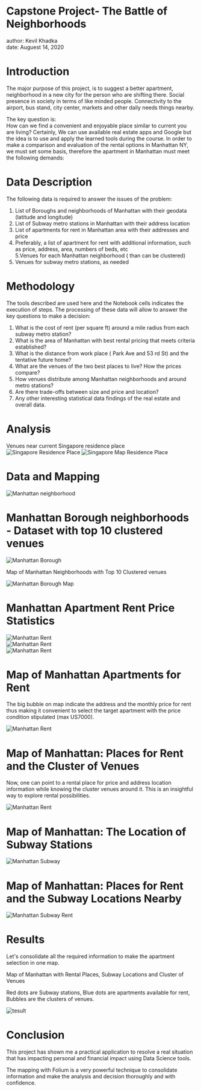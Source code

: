 Capstone Project- The Battle of Neighborhoods
========================================================
author: Kevil Khadka    
date: Auguest 14, 2020    



Introduction
========================================================
The major purpose of this project, is to suggest a better apartment, neighborhood in a new city for the person who are shifting there. Social presence in society in terms of like minded people. Connectivity to the airport, bus stand, city center, markets and other daily needs things nearby.

The key question is:    
How can we find a convenient and enjoyable place similar to current you are living? Certainly, We can use available real estate apps and Google but the idea is to use and apply the learned tools during the course. In order to make a comparison and evaluation of the rental options in Manhattan NY, we must set some basis, therefore the apartment in Manhattan must meet the following demands:

Data Description
========================================================
The following data is required to answer the issues of the problem:

1. List of Boroughs and neighborhoods of Manhattan with their geodata (latitude and longitude)    
2. List of Subway metro stations in Manhattan with their address location   
3. List of apartments for rent in Manhattan area with their addresses and price   
4. Preferably, a list of apartment for rent with additional information, such as price, address, area, numbers of beds, etc    
5.Venues for each Manhattan neighborhood ( than can be clustered)   
6. Venues for subway metro stations, as needed   


Methodology
========================================================

The tools described are used here and the Notebook cells indicates the execution of steps. The processing of these data will allow to answer the key questions to make a decision:

1. What is the cost of rent (per square ft) around a mile radius from each subway metro station?   
2. What is the area of Manhattan with best rental pricing that meets criteria established?    
3. What is the distance from work place ( Park Ave and 53 rd St) and the tentative future home?    
4. What are the venues of the two best places to live? How the prices compare?    
5. How venues distribute among Manhattan neighborhoods and around metro stations?   
6. Are there trade-offs between size and price and location?    
7. Any other interesting statistical data findings of the real estate and overall data.   

Analysis
========================================================

Venues near current Singapore residence place   
![Singapore Residence Place](Images/SGVenues.png)
![Singapore Map Residence Place](Images/SGVenuesMap.png)


Data and Mapping
========================================================
![Manhattan neighborhood](Images/ManhattanNeighborhood.png)


Manhattan Borough neighborhoods - Dataset with top 10 clustered venues
========================================================

![Manhattan Borough](Images/ManhattanBorough.png)

Map of Manhattan Neighborhoods with Top 10 Clustered venues

![Manhattan Borough Map](Images/ManhattanBoroughMap.png)

Manhattan Apartment Rent Price Statistics
======================================================


![Manhattan Rent](Images/ManhattanPriceRent.png)    
![Manhattan Rent](Images/ManhattanPriceRent_1.png)    
![Manhattan Rent](Images/ManhattanPriceBoxplot.png)   

Map of Manhattan Apartments for Rent
========================================================


The big bubble on map indicate the address and the monthly price for rent thus making it convenient to select the target apartment with the price condition stipulated (max US7000).    

![Manhattan Rent](Images/ManhattanPriceRentMap.png)  

Map of Manhattan: Places for Rent and the Cluster of Venues
========================================================

Now, one can point to a rental place for price and address location information while knowing the cluster venues around it. This is an insightful way to explore rental possibilities.

![Manhattan Rent](Images/ManhattanPriceRentMapVenue.png)  


Map of Manhattan: The Location of Subway Stations
========================================================
![Manhattan Subway](Images/ManhattanSubway.png)  


Map of Manhattan: Places for Rent and the Subway Locations Nearby
========================================================


![Manhattan Subway Rent](Images/ManhattanSubwayRent.png) 


Results
========================================================

Let's consolidate all the required information to make the apartment selection in one map.

Map of Manhattan with Rental Places, Subway Locations and Cluster of Venues

Red dots are Subway stations, Blue dots are apartments available for rent, Bubbles are the clusters of venues.   

![tesult](Images/ManhattanAll.png) 

Conclusion
========================================================
This project has shown me a practical application to resolve a real situation that has impacting personal and financial impact using Data Science tools.

The mapping with Folium is a very powerful technique to consolidate information and make the analysis and decision thoroughly and with confidence.
